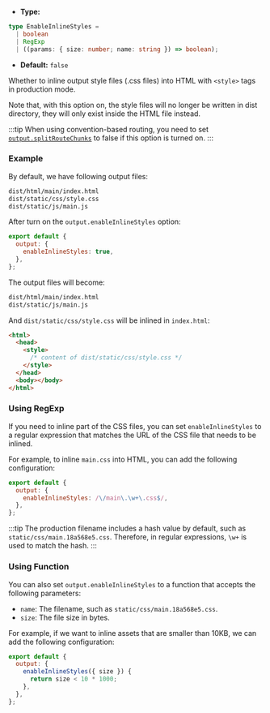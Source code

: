 - **Type:**

```ts
type EnableInlineStyles =
  | boolean
  | RegExp
  | ((params: { size: number; name: string }) => boolean);
```

- **Default:** `false`

Whether to inline output style files (.css files) into HTML with `<style>` tags in production mode.

Note that, with this option on, the style files will no longer be written in dist directory, they will only exist inside the HTML file instead.

:::tip
When using convention-based routing, you need to set [`output.splitRouteChunks`](https://modernjs.dev/en/configure/app/output/splitRouteChunks.html) to false if this option is turned on.
:::

### Example

By default, we have following output files:

```bash
dist/html/main/index.html
dist/static/css/style.css
dist/static/js/main.js
```

After turn on the `output.enableInlineStyles` option:

```js
export default {
  output: {
    enableInlineStyles: true,
  },
};
```

The output files will become:

```bash
dist/html/main/index.html
dist/static/js/main.js
```

And `dist/static/css/style.css` will be inlined in `index.html`:

```html
<html>
  <head>
    <style>
      /* content of dist/static/css/style.css */
    </style>
  </head>
  <body></body>
</html>
```

### Using RegExp

If you need to inline part of the CSS files, you can set `enableInlineStyles` to a regular expression that matches the URL of the CSS file that needs to be inlined.

For example, to inline `main.css` into HTML, you can add the following configuration:

```js
export default {
  output: {
    enableInlineStyles: /\/main\.\w+\.css$/,
  },
};
```

:::tip
The production filename includes a hash value by default, such as `static/css/main.18a568e5.css`. Therefore, in regular expressions, `\w+` is used to match the hash.
:::

### Using Function

You can also set `output.enableInlineStyles` to a function that accepts the following parameters:

- `name`: The filename, such as `static/css/main.18a568e5.css`.
- `size`: The file size in bytes.

For example, if we want to inline assets that are smaller than 10KB, we can add the following configuration:

```js
export default {
  output: {
    enableInlineStyles({ size }) {
      return size < 10 * 1000;
    },
  },
};
```
